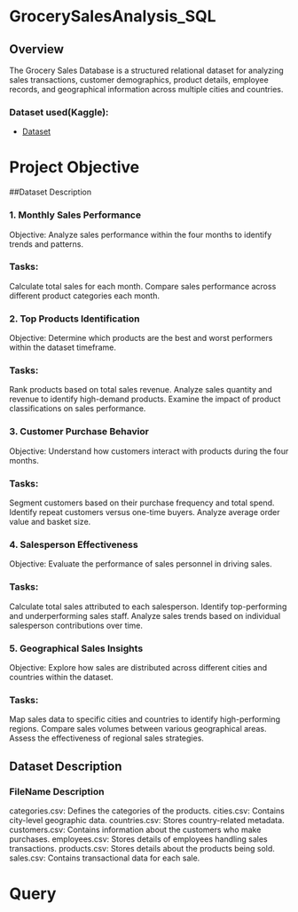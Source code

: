 # GrocerySalesAnalysis_SQL
## Overview
The Grocery Sales Database is a structured relational dataset for analyzing sales transactions, customer demographics, product details, employee records, and geographical information across multiple cities and countries. 
### Dataset used(Kaggle): 
- <a href= "https://www.kaggle.com/datasets/andrexibiza/grocery-sales-dataset/discussion/563656">Dataset</a>

# Project Objective
##Dataset Description
### 1. Monthly Sales Performance
Objective: Analyze sales performance within the four months to identify trends and patterns.
### Tasks:
Calculate total sales for each month.
Compare sales performance across different product categories each month.
### 2. Top Products Identification
Objective: Determine which products are the best and worst performers within the dataset timeframe.
### Tasks:
Rank products based on total sales revenue.
Analyze sales quantity and revenue to identify high-demand products.
Examine the impact of product classifications on sales performance.
### 3. Customer Purchase Behavior
Objective: Understand how customers interact with products during the four months.
### Tasks:
Segment customers based on their purchase frequency and total spend.
Identify repeat customers versus one-time buyers.
Analyze average order value and basket size.
### 4. Salesperson Effectiveness
Objective: Evaluate the performance of sales personnel in driving sales.
### Tasks:
Calculate total sales attributed to each salesperson.
Identify top-performing and underperforming sales staff.
Analyze sales trends based on individual salesperson contributions over time.
### 5. Geographical Sales Insights
Objective: Explore how sales are distributed across different cities and countries within the dataset.
### Tasks:
Map sales data to specific cities and countries to identify high-performing regions.
Compare sales volumes between various geographical areas.
Assess the effectiveness of regional sales strategies.

## Dataset Description
### FileName	                Description
categories.csv:	Defines the categories of the products.
cities.csv:	Contains city-level geographic data.
countries.csv:	Stores country-related metadata.
customers.csv:	Contains information about the customers who make purchases.
employees.csv:	Stores details of employees handling sales transactions.
products.csv:	Stores details about the products being sold.
sales.csv:	Contains transactional data for each sale.

# Query
